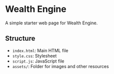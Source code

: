 # Wealth Engine

A simple starter web page for Wealth Engine.

## Structure
- `index.html`: Main HTML file
- `style.css`: Stylesheet
- `script.js`: JavaScript file
- `assets/`: Folder for images and other resources 